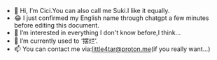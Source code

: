 - 👋 Hi, I’m Cici.You can also call me Suki.I like it equally.
- 😂 I just confirmed my English name through chatgpt a few minutes before editing this document.
- 👀 I’m interested in everything I don't know before,I think...
- 🌱 I’m currently used to ‘摆烂’.
- 📫 You can contact me via:little4tar@proton.me(if you really want...)

<!---
little3tar/little3tar is a ✨ special ✨ repository because its `README.md` (this file) appears on your GitHub profile.
You can click the Preview link to take a look at your changes.
--->
